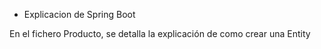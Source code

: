 * Explicacion de Spring Boot

En el fichero Producto, se detalla la explicación de como crear una Entity